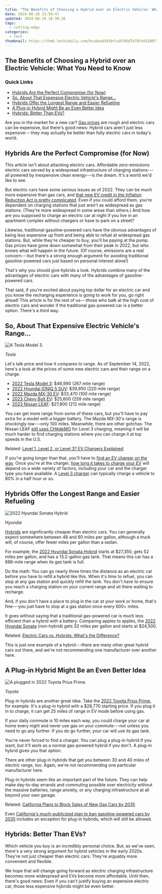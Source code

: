 ```yaml
---
title: "The Benefits of Choosing a Hybrid over an Electric Vehicle: What You Need to Know"
date: 2024-08-28 13:59:47
updated: 2024-08-29 10:39:26
tags:
  - cutting-edge
categories:
  - tech
thumbnail: https://thmb.techidaily.com/bcabaab591bfcab705d7b78fa9328071af132a2f5e82388216c0b539cc0ef7e4.jpg
---
```


## The Benefits of Choosing a Hybrid over an Electric Vehicle: What You Need to Know

### Quick Links

* [Hybrids Are the Perfect Compromise (for Now)](https://www.howtogeek.com/832974/why-you-should-buy-a-hybrid-instead-of-an-electric-car/#hybrids-are-the-perfect-compromise-for-now)
* [So, About That Expensive Electric Vehicle's Range...](https://some-tips.techidaily.com/in-2024-try-the-top-free-voice-modifier-for-an-edge-in-valorant/)
* [Hybrids Offer the Longest Range and Easier Refueling](https://win-solutions.techidaily.com/analyzing-simultaneous-hardware-conflicts-on-personal-computers/)
* [A Plug-in Hybrid Might Be an Even Better Idea](https://blog-min.techidaily.com/in-2024-how-to-teleport-your-gps-location-on-xiaomi-redmi-note-13-pro-5g-drfone-by-drfone-virtual-android/)
* [Hybrids: Better Than EVs?](https://win-blog.techidaily.com/easy-fixes-for-last-epoch-crashes-on-pcs-expert-advice-from-2e4/)

 Are you in the market for a new car? [Gas prices](https://extra-skills.techidaily.com/mastering-digital-compositing-with-kinemasters-gs-capabilities-for-2024/) are rough and electric cars can be expensive, but there's good news: Hybrid cars aren't just less expensive---they may actually be better than fully electric cars in today's world.

##  Hybrids Are the Perfect Compromise (for Now)

 This article isn't about attacking electric cars. Affordable zero-emissions electric cars served by a widespread infrastructure of charging stations---all powered by inexpensive clean energy---is the dream. It's a world we'd like to see.

 But electric cars have some serious issues as of 2022\. They can be much more expensive than gas cars, and [that new EV credit in the Inflation Reduction Act is pretty complicated](https://www.reviewgeek.com/126062/the-new-ev-tax-credit-is-a-total-mess/). Even if you could afford them, you're dependent on charging stations that just aren't as widespread as gas stations. (They're more widespread in some areas than others.) And how are you supposed to charge an electric car at night if you live in an apartment complex without chargers or have to park on a street?

 Likewise, traditional gasoline-powered cars have the obvious advantages of being less expensive up front and being able to refuel at widespread gas stations. But, while they're cheaper to buy, you'll be paying at the pump. Gas prices have gone down somewhat from their peak in 2022, but who knows what will happen in the future. (Of course, emissions are a real concern---but there's a strong enough argument for avoiding traditional gasoline-powered cars just based on personal interest alone!)

 That's why you should give hybrids a look. Hybrids combine many of the advantages of electric cars with many of the advantages of gasoline-powered cars.

 That said, if you're excited about paying top dollar for an electric car and you know the recharging experience is going to work for you, go right ahead! This article is for the rest of us---those who balk at the high cost of electric cars and wonder if the traditional gas-powered car is a better option. There's a third way.

##  So, About That Expensive Electric Vehicle's Range...

![A Tesla Model 3.](https://static1.howtogeekimages.com/wordpress/wp-content/uploads/2022/09/tesla.jpg) 

_Tesla_

 Let's talk price and how it compares to range. As of September 14, 2022, here's a look at the prices of some new electric cars and their range on a charge.

* [2022 Tesla Model 3](https://www.tesla.com/model3): $46,990 (267 mile range)
* [2022 Hyundai IONIQ 5 SUV](https://www.hyundai.com/worldwide/en/eco/ioniq5/highlights): $39,950 (220 mile range)
* [2022 Mazda MX-30 EV](https://www.mazdausa.com/vehicles/2022-mx-30): $33,470 (100 mile range)
* [2023 Chevy Bolt EV](https://www.chevrolet.com/electric/bolt-ev): $25,600 (259 mile range)
* [2023 Nissan LEAF](https://www.nissanusa.com/vehicles/electric-cars/leaf.html): $27,800 (212 mile range)

 You can get more range from some of these cars, but you'll have to pay extra for a model with a bigger battery. The Mazda MX-30's range is shockingly low---only 100 miles. Meanwhile, there are other gotchas: The Nissan LEAF [still uses CHAdeMO](https://data-safeguard.techidaily.com/1721202660702-stellar-file-eraser-5-windows-standard-en-setting-scheduler-for/) for Level 3 charging, meaning it will be much harder to find charging stations where you can charge it at top speeds in the U.S.

Related: [Level 1, Level 2, or Level 3? EV Chargers Explained](https://visual-screen-recording.techidaily.com/unveiling-wintv-magic-compre-written-guide-to-capturing-live-on-windows-pc-for-2024/) 

 If you're going longer than that, you'll have to [find an EV charger on the way](https://fox-friendly.techidaily.com/2024-approved-11-ultimate-phantom-4-accessories-to-purchase/). Once you're at the charger, [how long it takes to charge your EV](https://data-safeguard.techidaily.com/the-ultimate-guide-to-choosing-a-photo-restoration-service-pros-and-cons-of-leading-options/) will depend on a wide variety of factors, including your car and the charger type you have available. A [Level 3 charger](https://visual-screen-recording.techidaily.com/unveiling-wintv-magic-compre-written-guide-to-capturing-live-on-windows-pc-for-2024/) can typically charge a vehicle to 80% in a half hour or so.

##  Hybrids Offer the Longest Range and Easier Refueling

![2022 Hyundai Sonata Hybrid](https://static1.howtogeekimages.com/wordpress/wp-content/uploads/2022/09/hyundai.png) 

_Hyundai_

[Hybrids](https://facebook-video-files.techidaily.com/updated-instagram-video-tricks-uncovered-for-2024/) are significantly cheaper than electric cars. You can generally expect somewhere between 48 and 60 miles per gallon, although a truck will, of course, offer fewer miles per gallon than a sedan.

 For example, the [2022 Hyundai Sonata Hybrid](https://www.hyundaiusa.com/us/en/vehicles/sonata-hybrid) starts at $27,350, gets 52 miles per gallon, and has a 13.2-gallon gas tank. That means this car has a 686-mile range when its gas tank is full.

 Do the math: You can go nearly three times the distance as an electric car before you have to refill a hybrid like this. When it's time to refuel, you can stop at any gas station and quickly refill the tank. You don't have to ensure you reach a charging station on your current range and sit there waiting to recharge.

 And, if you don't have a place to plug in the car at your work or home, that's fine---you just have to stop at a gas station once every 600+ miles.

 It goes without saying that a traditional gas-powered car is much less efficient than a hybrid with a battery. Comparing apples to apples, the [2022 Hyundai Sonata](https://www.hyundaiusa.com/us/en/vehicles/sonata) (non-hybrid) gets 32 miles per gallon and starts at $24,500.

Related: [Electric Cars vs. Hybrids: What's the Difference?](https://facebook-video-files.techidaily.com/updated-instagram-video-tricks-uncovered-for-2024/) 

 This is just one example of a hybrid---there are many other great hybrid cars out there, and we're not recommending one manufacturer over another here.

##  A Plug-in Hybrid Might Be an Even Better Idea

![A plugged in 2022 Toyota Prius Prime.](https://static1.howtogeekimages.com/wordpress/wp-content/uploads/2022/09/toyota.jpg) 

_Toyota_

 Plug-in hybrids are another great idea. Take the [2022 Toyota Prius Prime](https://www.toyota.com/priusprime/), for example. It's a plug-in hybrid with a $28,770 starting price. If you plug it in to charge, it can get 25 miles of range in EV mode before using gas.

 If your daily commute is 10 miles each way, you could charge your car at home every night and never use gas on your commute---not unless you need to go any further. If you do go further, your car will use its gas tank.

 You're never forced to find a charger. You can plug a plug-in hybrid if you want, but it'll work as a normal gas-powered hybrid if you don't. A plug-in hybrid gives you that option.

 There are other plug-in hybrids that get you between 30 and 40 miles of electric range, too. Again, we're not recommending one particular manufacturer here.

 Plug-in hybrids seem like an important part of the future. They can help make day-to-day errands and commuting possible over electricity without the massive batteries, range anxiety, or any charging infrastructure at all beyond your own garage.

Related: [California Plans to Block Sales of New Gas Cars by 2035](https://article-posts.techidaily.com/new-2024-approved-reddits-golden-threads-a-commendable-collection-top-10/) 

 Even [California's much-publicized plan to ban gasoline-powered cars by 2035](https://article-posts.techidaily.com/new-2024-approved-reddits-golden-threads-a-commendable-collection-top-10/) includes an exception for plug-in hybrids, which will still be allowed.

##  Hybrids: Better Than EVs?

 Which vehicle you buy is an incredibly personal choice. But, as we've seen, there's a very strong argument for hybrid vehicles in the early 2020s. They're not just cheaper than electric cars: They're arguably more convenient and flexible.

 We hope that will change going forward as electric charging infrastructure becomes more widespread and EVs become more affordable. Until then, there's good news: Even if you can't justify buying an expensive electric car, those less expensive hybrids might be even better.

<ins class="adsbygoogle"
     style="display:block"
     data-ad-format="autorelaxed"
     data-ad-client="ca-pub-7571918770474297"
     data-ad-slot="1223367746"></ins>



<ins class="adsbygoogle"
     style="display:block"
     data-ad-client="ca-pub-7571918770474297"
     data-ad-slot="8358498916"
     data-ad-format="auto"
     data-full-width-responsive="true"></ins>
